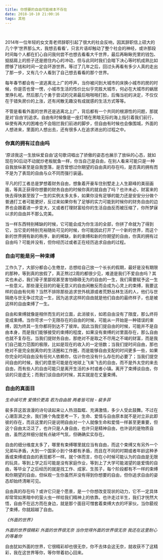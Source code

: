 ```yaml
---
title: 你想要的自由可能根本不存在
date: 2018-10-10 21:00:16
tags: 其他
---
```

<br>

2014年一位年轻的女文青老师辞职引起了很大的社会反响，因其辞职信上硕大的几个字‘世界那么大，我想去看看’，只言片语却触动了整个社会的神经，或许那段时间每个人都在扪心自问我何尝不也想去看看大千世界，最后再瞅瞅兜里的钱包、掂掂肩上的担子还是摁住内心的冲动，但与此同时我们会暗下决心等时机成熟比如攒够了钱和时间一定会环游世界。等过了几年之后，回过头再看有多少人真的走出了那一步，又有几个人看到了自己想去看看的那个世界。
<br>

每年春节都会有一波逃离北上广的呼声，当你被问到大城市的床换小城市的房的时候，你是否也曾一愣，小城市生活的性价比似乎完胜大城市，何必在大城市的蜗居里挣扎呢。然后那几个勇于尝试的兄弟最后啪啪啪打脸，后悔当初的决定，不仅仅在于错失房价的上涨，还有闲散无趣没有成就感的生活方式等等。

不管是看看外面的世界还是逃离北上广，背后都有一个共同的根源性的问题，那就是对‘自由’的追求。自由有时候像是一座灯塔在黑暗无际的海上指引着我们前行，纵使有再大的困难也不会阻拦我们前进的脚步，但自由有时候也会像围城，外面的人想进来，里面的人想出去，还有很多人在追求进出的过程之中。

### 你真的拥有过自由吗

‘原谅我这一生放纵爱自由’这句歌词唱出了骄傲的姿态也展示了放纵的心态，就如现在90后动不动就炒老板鱿鱼一样，你当自己是自由，在别人看来可能只是一种自我放纵甚至是自我堕落，是否曾想过你期望的自由真的存在吗，是否真的拥有而不是为了表现的自由与众不同而强行装逼。

平凡的打工者总是梦想着财务自由，想象着开豪车住别墅走上人生巅峰的美丽画面，等真正获得你想要的财务自由的时候你真的就自由了吗？也许未必，财富来的快去得快甚至毁了一生的实例太多太多，如果你没有足够的能力还是安安分分做个普通打工者可能更好，反过来如果你有了足够的实力可能到时候你的财务自由的边界也会跟着进一步变大，又或者打理财富给你的生活自由反而被压缩了，你所梦寐以求的自由并不那么完美。

当一样东西特别稀缺的时候，它可能会成为你生活的全部，你拼了命就为了得到它，当它变的特别充裕随处可见的时候，你可能因此打开了一个新的世界，而这个新的世界拥有新的秩序，新的稀缺，新的束缚和新的你期望的自由，你真的拥有过自由吗？可能并没有，但你经历过或者正在经历追求自由的过程。

### 自由可能是另一种束缚

工作久了，大部分都会心生倦怠，总想给自己放一个长长的假期，最好是没有期限的那种，等到真的放假了，真正熬过2周的都很少见，难道是我们不爱自由吗？其实也未必，我们骨子里鄙视甚至害怕碌碌无为的自由的一生，我们需要赋予这一生一些意义。那些漫无目的的毫无意义的自由闲散反而会成为心灵上的束缚，我要这样的自由有何用？当然不排除那些追求世外桃源或者荒野丛林生活的人，他们与世隔绝与世无争过完这一生，因为追求这样的自由就是他们自由的最终样子，也是被这样的自由束缚了一生。

自由和束缚就像是相伴而生的对立面，此消彼长，如若自由没有了限度，那么终将变成束缚。当你苛求一个无限存在的自由的时候，可能从一开始是一种错误的束缚，因为终其一生你都将到达不了彼岸。因此当我们提自由的时候，可能并不是自由本身，而是我们能够接受的束缚的程度，如果没有束缚的对里面存在，那么自由也就不复存在。当我们提财务自由，那绝对不是取之不尽用之不竭的财富，而是我们自己能力范围的极限，比如是现在的收入的一定倍数；当我们提时间自由，那也绝对不是完全脱离你的生活圈和工作圈，而是能够自由支配的时间更多一些，如果你完全时间自由没有任何人依赖你，估计你也没有什么存在的必要了；当我们提空间自由的时候，我们的意思可能是在地球上飞来飞去的自由，而不是外太空的来去自由，而有些人的自由可能只是离开生活的乡村或者小镇。离开了束缚谈自由，你谈的只是虚无；而我们谈自由的时候，其实就是在丈量束缚。

### 自由的真面目

*生命诚可贵*
*爱情价更高*
*若为自由故*
*两者皆可抛*
*- 裴多菲*

裴多菲这首浪漫的诗句读起来让人热泪盈眶、充满激情，多少人受此鼓舞。不过在心潮澎湃之余，我们换个角度思考一下，生命、爱情与自由原本就不是对立非此即彼的存在，而且这里的只是说明自由对一个人就像生命和爱情一样甚至更重要，但这个自由太泛泛了，也许只是人身自由，也许只是精神自由，也许说的是物质自由，虽然这样细分就有点破坏气氛，但确确实实存在。

自由的细分维度太多了，哪里有束缚哪里就应当有自由，而这个束缚又有另外一个兄弟叫矛盾，大到一个国家小到个体都有矛盾，而且在不同的时期或者年龄这种矛盾或束缚或自由的表现都不一样。就个体而言，你在小时候可能认为的自由是无限的玩具，等到上学之后可能是没有家庭作业，等到上了大学可能渴望的是爱情的自由，等毕业了之后经历的就是找工作、成家、生孩子，每个阶段都有不一样的束缚和你期望的自由，但纵观一生你虽然并没有得到你想要的自由，但你追求自由的姿态却始终清晰可见。

自由真的存在吗？或许它只是个愿景，是一个你想改变现状的动力，它不一定具体却常常如黑暗中的萤火虫一样给我们精神上的依靠。也许走过半生，我们才恍然大悟，自由不在远方而在身边，就是那个面目可憎套着束缚大衣的坏家伙，当你藐视了束缚，你就超越了自由。

*《外面的世界》*

*外面的世界很精彩*
*外面的世界很无奈*
*当你觉得外面的世界很无奈*
*我还在这里耐心的等着你*


自由犹如外面的世界，它很精彩却也很无奈，你不去体会这无奈，就收获不了这精彩，我在这世界等你，等你带着初心回来。
